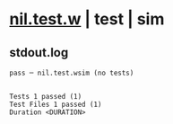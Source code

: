 # [nil.test.w](../../../../../examples/tests/valid/nil.test.w) | test | sim

## stdout.log
```log
pass ─ nil.test.wsim (no tests)
 
 
Tests 1 passed (1)
Test Files 1 passed (1)
Duration <DURATION>
```

